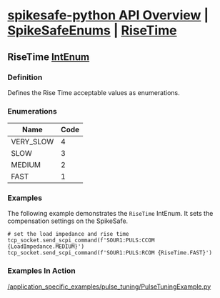# [spikesafe-python API Overview](/spikesafe_python_lib_docs/README.md) | [SpikeSafeEnums](/spikesafe_python_lib_docs/SpikeSafeEnums/README.md) | [RiseTime](/spikesafe_python_lib_docs/SpikeSafeEnums/RiseTime/README.md)

## RiseTime [IntEnum](https://docs.python.org/3/library/enum.html#enum.IntEnum)

### Definition
Defines the Rise Time acceptable values as enumerations.

### Enumerations
| Name | Code |
| - | - |
| VERY_SLOW | 4
| SLOW | 3
| MEDIUM | 2
| FAST | 1

### Examples
The following example demonstrates the `RiseTime` IntEnum. It sets the compensation settings on the SpikeSafe.
```
# set the load impedance and rise time
tcp_socket.send_scpi_command(f'SOUR1:PULS:CCOM {LoadImpedance.MEDIUM}')
tcp_socket.send_scpi_command(f'SOUR1:PULS:RCOM {RiseTime.FAST}') 
```

### Examples In Action
[/application_specific_examples/pulse_tuning/PulseTuningExample.py](/application_specific_examples/pulse_tuning/PulseTuningExample.py)